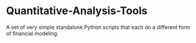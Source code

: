 # Quantitative-Analysis-Tools
A set of very simple standalone Python scripts that each do a different form of financial modeling.
